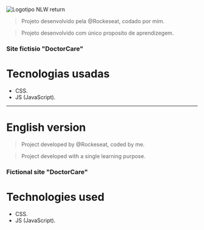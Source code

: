 ![Logotipo NLW return](https://user-images.githubusercontent.com/105246720/177180178-e6250e48-cd91-4ab5-ae1d-327937aee581.png)

> Projeto desenvolvido pela @Rockeseat, codado por mim.

> Projeto desenvolvido com único proposito de aprendizegem.

### Site fictisio "DoctorCare"

# Tecnologias usadas

* CSS.
* JS (JavaScript).

____________________________________________________________________________________________________________________________________

# English version

> Project developed by @Rockeseat, coded by me.

> Project developed with a single learning purpose.

### Fictional site "DoctorCare"

# Technologies used

* CSS.
* JS (JavaScript).
